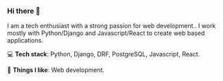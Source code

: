 ### Hi there 👋


I am a tech enthusiast with a strong passion for web development.. I work mostly with Python/Django and Javascript/React to create web based applications. 

💻 **Tech stack**: Python, Django, DRF, PostgreSQL, Javascript, React.

💪 **Things I like**: Web development.

